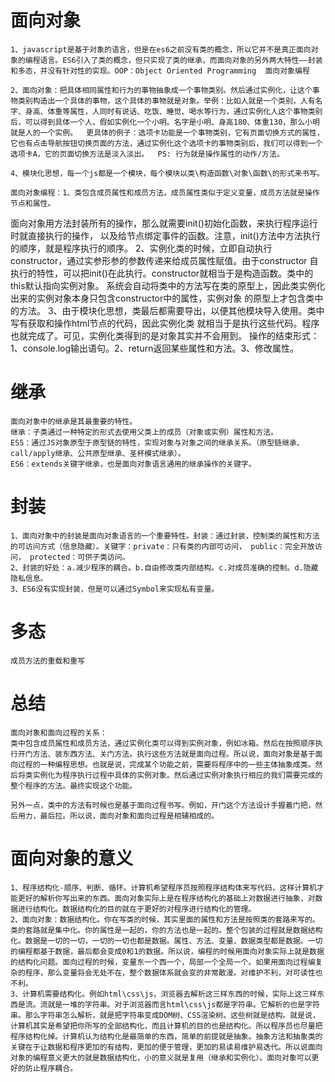 # 面向对象
    1、javascript是基于对象的语言，但是在es6之前没有类的概念，所以它并不是真正面向对象的编程语言。ES6引入了类的概念，但只实现了类的继承，而面向对象的另外两大特性——封装和多态，并没有针对性的实现。OOP：Object Oriented Programming  面向对象编程

    2、面向对象：把具体相同属性和行为的事物抽象成一个事物类别。然后通过实例化，让这个事物类别构造出一个具体的事物，这个具体的事物就是对象。举例：比如人就是一个类别，人有名字、身高、体重等属性，人同时有说话、吃饭、睡觉、喝水等行为，通过实例化人这个事物类别后，可以得到具体一个人，假如实例化一个小明。名字是小明、身高180、体重130，那么小明就是人的一个实例。  更具体的例子：选项卡功能是一个事物类别，它有页面切换方式的属性，它也有点击导航按钮切换页面的方法，通过实例化这个选项卡的事物类别后，我们可以得到一个选项卡A，它的页面切换方法是淡入淡出。  PS: 行为就是操作属性的动作/方法。

    4、模块化思想，每一个js都是一个模块，每个模块以类\构造函数\对象\函数\的形式来书写。

    面向对象编程：1、类包含成员属性和成员方法。成员属性类似于定义变量，成员方法就是操作节点和属性。
面向对象用方法封装所有的操作，那么就需要init()初始化函数，来执行程序运行时就直接执行的操作，
以及给节点绑定事件的函数。注意，init()方法中方法执行的顺序，就是程序执行的顺序。
2、实例化类的时候，立即自动执行constructor，通过实参形参的参数传递来给成员属性赋值。由于constructor
自执行的特性，可以把init()在此执行。constructor就相当于是构造函数。类中的this默认指向实例对象。
系统会自动将类中的方法写在类的原型上，因此类实例化出来的实例对象本身只包含constructor中的属性，实例对象
的原型上才包含类中的方法。
3、由于模块化思想，类最后都需要导出，以便其他模块导入使用。类中写有获取和操作html节点的代码，因此实例化类
就相当于是执行这些代码。程序也就完成了。可见，实例化类得到的是对象其实并不会用到。
    操作的结束形式：1、console.log输出语句。2、return返回某些属性和方法。3、修改属性。

# 继承
    面向对象中的继承是其最重要的特性。
    继承：子类通过一种特定的形式去使用父类上的成员（对象或实例）属性和方法。
    ES5：通过JS对象原型于原型链的特性，实现对象与对象之间的继承关系。（原型链继承、call/apply继承、公共原型继承、圣杯模式继承）。
    ES6：extends关键字继承，也是面向对象语言通用的继承操作的关键字。

# 封装
    1、面向对象中的封装是面向对象语言的一个重要特性。封装：通过封装，控制类的属性和方法的可访问方式（信息隐藏）。关键字：private：只有类的内部可访问， public：完全开放访问， protected：可供子类访问。
    2、封装的好处：a.减少程序的耦合。b.自由修改类内部结构。c.对成员准确的控制。d.隐藏隐私信息。
    3、ES6没有实现封装，但是可以通过Symbol来实现私有变量。

# 多态
    成员方法的重载和重写

# 总结
    面向对象和面向过程的关系：
    类中包含成员属性和成员方法，通过实例化类可以得到实例对象，例如冰箱。然后在按照顺序执行开门方法、装东西方法、关门方法。执行这些方法就是面向过程。所以说，面向对象是基于面向过程的一种编程思想。也就是说，完成某个功能之前，需要将程序中的一些主体抽象成类。然后将类实例化为程序执行过程中具体的实例对象。然后通过实例对象执行相应的我们需要完成的整个程序的方法。最终实现这个功能。

    另外一点，类中的方法有时候也是基于面向过程书写。例如，开门这个方法设计手握着门把，然后用力，最后拉。所以说，面向对象和面向过程是相辅相成的。

# 面向对象的意义
    1、程序结构化-顺序、判断、循环。计算机希望程序员按照程序结构体来写代码，这样计算机才能更好的解析你写出来的东西。面向对象实际上是在程序结构化的基础上对数据进行抽象，对数据进行结构化。数据结构化的目的就在于更好的对程序进行结构化的管理。
    2、面向对象：数据结构化。你在写类的时候，其实里面的属性和方法是按照类的套路来写的。类的套路就是集中化。你的属性是一起的，你的方法也是一起的。整个包装的过程就是数据结构化。数据是一切的一切，一切的一切也都是数据。属性、方法、变量、数据类型都是数据。一切的编程都基于数据，最后都会变成0和1的数据。所以说，编程的时候用面向对象实际上就是数据的结构化问题。面向过程的时候，变量东一个西一个，局部一个全局一个。如果用面向过程编复杂的程序，那么变量将会无处不在，整个数据体系就会变的非常散漫。对维护不利，对可读性也不利。
    3、计算机需要结构化。例如html\css\js，浏览器去解析这三样东西的时候，实际上这三样东西是流。流就是一堆的字符串。对于浏览器而言html\css\js都是字符串。它解析的也是字符串。那么字符串怎么解析，就是把字符串变成DOM树、CSS渲染树。这些树就是结构。就是说，计算机其实是希望把你所写的全部结构化，而且计算机的目的也是结构化。所以程序员也尽量把程序结构化掉。计算机认为结构化是最简单的东西，简单的前提就是抽象。抽象方法和抽象类的关键在于让数据和程序更加的有结构，更加的便于管理，更加的易读易维护易迭代。所以说面向对象的编程意义更大的就是数据结构化，小的意义就是复用（继承和实例化）。面向对象可以更好的防止程序耦合。
    